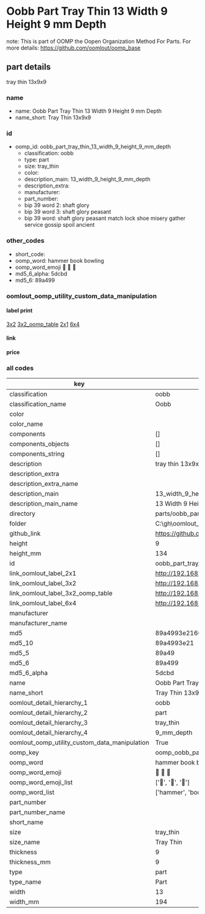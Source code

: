 # Oobb Part Tray Thin 13 Width 9 Height 9 mm Depth  

note: This is part of OOMP the Oopen Organization Method For Parts. For more details: https://github.com/oomlout/oomp_base

##  part details
  



tray thin 13x9x9



### name
* name: Oobb Part Tray Thin 13 Width 9 Height 9 mm Depth
* name_short: Tray Thin 13x9x9 
### id
* oomp_id: oobb_part_tray_thin_13_width_9_height_9_mm_depth
  * classification: oobb
  * type: part
  * size: tray_thin
  * color: 
  * description_main: 13_width_9_height_9_mm_depth
  * description_extra: 
  * manufacturer: 
  * part_number: 
  * bip 39 word 2: shaft glory
  * bip 39 word 3: shaft glory peasant
  * bip 39 word: shaft glory peasant match lock shoe misery gather service gossip spoil ancient

### other_codes
* short_code: 
* oomp_word: hammer book bowling
* oomp_word_emoji :hammer: :book: :bowling:
* md5_6_alpha: 5dcbd
* md5_6: 89a499






### oomlout_oomp_utility_custom_data_manipulation
#### label print
[3x2](http://192.168.1.245:1112/?label=oomp%205dcbd)
[3x2_oomp_table](http://192.168.1.108:1112/?label=oomp%205dcbd)
[2x1](http://192.168.1.242:1112/?label=oomp%205dcbd)
[6x4](http://192.168.1.55:1112/?label=oomp%205dcbd)    

#### link

                              

#### price







### all codes 
| key | value |  
| --- | --- |  
| classification | oobb |  
| classification_name | Oobb |  
| color |  |  
| color_name |  |  
| components | [] |  
| components_objects | [] |  
| components_string | [] |  
| description | tray thin 13x9x9 |  
| description_extra |  |  
| description_extra_name |  |  
| description_main | 13_width_9_height_9_mm_depth |  
| description_main_name | 13 Width 9 Height 9 mm Depth |  
| directory | parts/oobb_part_tray_thin_13_width_9_height_9_mm_depth |  
| folder | C:\gh\oomlout_oobb_version_4_generated_parts\parts\oobb_part_tray_thin_13_width_9_height_9_mm_depth |  
| github_link | https://github.com/oomlout/oomlout_oomp_part_src/tree/main/parts/oobb_part_tray_thin_13_width_9_height_9_mm_depth |  
| height | 9 |  
| height_mm | 134 |  
| id | oobb_part_tray_thin_13_width_9_height_9_mm_depth |  
| link_oomlout_label_2x1 | http://192.168.1.242:1112/?label=oomp%205dcbd |  
| link_oomlout_label_3x2 | http://192.168.1.245:1112/?label=oomp%205dcbd |  
| link_oomlout_label_3x2_oomp_table | http://192.168.1.108:1112/?label=oomp%205dcbd |  
| link_oomlout_label_6x4 | http://192.168.1.55:1112/?label=oomp%205dcbd |  
| manufacturer |  |  
| manufacturer_name |  |  
| md5 | 89a4993e216071b719c1b88d4458e627 |  
| md5_10 | 89a4993e21 |  
| md5_5 | 89a49 |  
| md5_6 | 89a499 |  
| md5_6_alpha | 5dcbd |  
| name | Oobb Part Tray Thin 13 Width 9 Height 9 mm Depth |  
| name_short | Tray Thin 13x9x9  |  
| oomlout_detail_hierarchy_1 | oobb |  
| oomlout_detail_hierarchy_2 | part |  
| oomlout_detail_hierarchy_3 | tray_thin |  
| oomlout_detail_hierarchy_4 | 9_mm_depth |  
| oomlout_oomp_utility_custom_data_manipulation | True |  
| oomp_key | oomp_oobb_part_tray_thin_13_width_9_height_9_mm_depth |  
| oomp_word | hammer book bowling |  
| oomp_word_emoji | :hammer: :book: :bowling: |  
| oomp_word_emoji_list | [':hammer:', ':book:', ':bowling:'] |  
| oomp_word_list | ['hammer', 'book', 'bowling'] |  
| part_number |  |  
| part_number_name |  |  
| short_name |  |  
| size | tray_thin |  
| size_name | Tray Thin |  
| thickness | 9 |  
| thickness_mm | 9 |  
| type | part |  
| type_name | Part |  
| width | 13 |  
| width_mm | 194 |  

